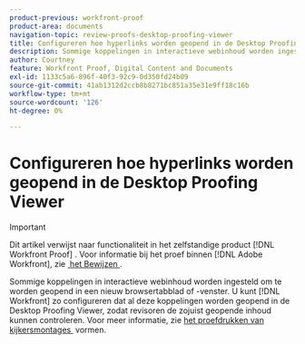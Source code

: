 ```yaml
---
product-previous: workfront-proof
product-area: documents
navigation-topic: review-proofs-desktop-proofing-viewer
title: Configureren hoe hyperlinks worden geopend in de Desktop Proofing Viewer
description: Sommige koppelingen in interactieve webinhoud worden ingesteld om te worden geopend in een nieuw browsertabblad of -venster. U kunt  [!DNL Workfront]  vormen om al dergelijke verbindingen binnen de Kijker van het Bewijs van de Desktop te openen, toestaand controleurs om de onlangs geopende inhoud te bewijzen. Voor meer informatie, zie het Proofing de montages van de kijker vormen.
author: Courtney
feature: Workfront Proof, Digital Content and Documents
exl-id: 1133c5a6-896f-40f3-92c9-0d350fd24b09
source-git-commit: 41ab1312d2ccb8b8271bc851a35e31e9ff18c16b
workflow-type: tm+mt
source-wordcount: '126'
ht-degree: 0%

---
```


# Configureren hoe hyperlinks worden geopend in de Desktop Proofing Viewer

>[!IMPORTANT]
>
>Dit artikel verwijst naar functionaliteit in het zelfstandige product [!DNL Workfront Proof] . Voor informatie bij het proef binnen [!DNL Adobe Workfront], zie [&#x200B; het Bewijzen &#x200B;](../../../review-and-approve-work/proofing/proofing.md).

Sommige koppelingen in interactieve webinhoud worden ingesteld om te worden geopend in een nieuw browsertabblad of -venster. U kunt [!DNL Workfront] zo configureren dat al deze koppelingen worden geopend in de Desktop Proofing Viewer, zodat revisoren de zojuist geopende inhoud kunnen controleren. Voor meer informatie, zie [&#x200B; het proefdrukken van kijkersmontages &#x200B;](../../../review-and-approve-work/proofing/reviewing-proofs-within-workfront/configure-proofing-viewer-settings.md) vormen.
